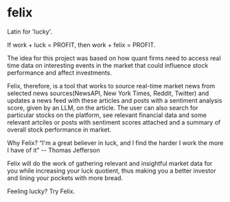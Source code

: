 # felix
Latin for 'lucky'.  

If work + luck = PROFIT, then work + felix = PROFIT. 

The idea for this project was based on how quant firms need to access real time data on interesting events in the market that could influence stock performance and affect investments.

Felix, therefore, is a tool that works to source real-time market news from selected news sources(NewsAPI, New York Times, Reddit, Twitter) and updates a news feed with these articles and posts with a sentiment analysis score, given by an LLM, on the article. The user can also search for particular stocks on the platform, see relevant financial data and some relevant artciles or posts with sentiment scores attached and a summary of overall stock performance in market. 

Why Felix?
“I'm a great believer in luck, and I find the harder I work the more I have of it” -- Thomas Jefferson

Felix will do the work of gathering relevant and insightful market data for you while increasing your luck quotient, thus making you a better investor and lining your pockets with more bread.

Feeling lucky? Try Felix. 
